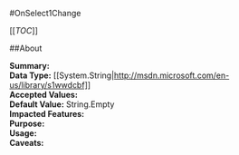 #OnSelect1Change

[[_TOC_]]

##About

**Summary:**   
**Data Type:** [[System.String|http://msdn.microsoft.com/en-us/library/s1wwdcbf]]  
**Accepted Values:**   
**Default Value:** String.Empty  
**Impacted Features:**   
**Purpose:**   
**Usage:**   
**Caveats:**   

